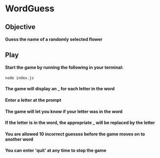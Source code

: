 # WordGuess

## Objective

#### Guess the name of a randomly selected flower

## Play

#### Start the game by running the following in your terminal:
    node index.js

#### The game will display an _ for each letter in the word
#### Enter a letter at the prompt 
#### The game will let you know if your letter was in the word
#### If the letter is in the word, the appropriate _ will be replaced by the letter
#### You are allowed 10 incorrect guesses before the game moves on to another word
#### You can enter 'quit' at any time to stop the game